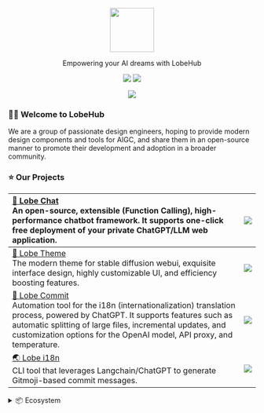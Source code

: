 <a name="readme-top"></a>

<div align="center">

<picture>
  <source media="(prefers-color-scheme: dark)" srcset="https://registry.npmmirror.com/@lobehub/assets-logo/1.2.0/files/assets/logo-combine.webp">
  <img height="90" src="https://registry.npmmirror.com/@lobehub/assets-logo/1.2.0/files/assets/logo-combine-dark.webp">
</picture>

Empowering your AI dreams with LobeHub

[![][website-shield]][website-url]
[![][discord-shield]][discord-url]

![](https://raw.githubusercontent.com/andreasbm/readme/master/assets/lines/rainbow.png)

</div>

### 👋🏻 Welcome to LobeHub

We are a group of passionate design engineers, hoping to provide modern design components and tools for AIGC, and share them in an open-source manner to promote their development and adoption in a broader community.

### ⭐️ Our Projects

| [🤖 Lobe Chat][lobe-chat-github]<br/>An open-source, extensible (Function Calling), high-performance chatbot framework. It supports one-click free deployment of your private ChatGPT/LLM web application.                                                                                              | [![][lobe-chat-cover]][lobe-chat-github]   |
| :------------------------------------------------------------------------------------------------------------------------------------------------------------------------------------------------------------------------------------------------------------------------------------------------------ | :--------------------- |
| [🤯 Lobe Theme][lobe-theme-github]<br/>The modern theme for stable diffusion webui, exquisite interface design, highly customizable UI, and efficiency boosting features.                                                                                                                               | [![][lobe-theme-cover]][lobe-theme-github]  |
| [💌 Lobe Commit][lobe-commit-github]<br/>Automation tool for the i18n (internationalization) translation process, powered by ChatGPT. It supports features such as automatic splitting of large files, incremental updates, and customization options for the OpenAI model, API proxy, and temperature. | [![][lobe-commit-cover]][lobe-commit-github] |
| [🌏 Lobe i18n][lobe-i18n-github]<br/>CLI tool that leverages Langchain/ChatGPT to generate Gitmoji-based commit messages.                                                                                                                                                                               | [![][lobe-i18n-cover]][lobe-i18n-github]   |

<details>
<summary>📦 Ecosystem</summary>
<br/>

| NAME                                | REPO                                           | NPM                                      | DATE                 |
| ----------------------------------- | ---------------------------------------------- | ---------------------------------------- | -------------------- |
| [@lobehub/ui][lobe-ui-url]          | [lobehub/lobe-ui][lobe-ui-github]              | [![][lobe-ui-shield]][lobe-ui-url]       | ![][lobe-ui-date]    |
| [@lobehub/cli-ui][lobe-cliui-url]   | [lobehub/cli-ui][lobe-cliui-github]            | [![][lobe-cliui-shield]][lobe-cliui-url] | ![][lobe-cliui-date] |
| [@lobehub/lint][lobe-lint-url]      | [lobehub/lobe-lint][lobe-lint-github]          | [![][lobe-lint-shield]][lobe-lint-url]   | ![][lobe-lint-date]  |
| [dumi-theme-lobehub][lobe-dumi-url] | [lobehub/dumi-theme-lobehub][lobe-dumi-github] | [![][lobe-dumi-shield]][lobe-dumi-url]   | ![][lobe-dumi-date]  |

<br/>

🖼️ Assets

<br/>

| NAME                             | NPM                                                                                       | UNPKG                                              |
| -------------------------------- | ----------------------------------------------------------------------------------------- | -------------------------------------------------- |
| @lobehub/assets-logo             | [![][assets-logo-release]][assets-logo-release-url]                                       | [ELEM-UNPKG][assets-logo-unpkg]                    |
| @lobehub/assets-favicons         | [![][assets-favicons-release]][assets-favicons-release-url]                               | [ELEM-UNPKG][assets-favicons-unpkg]                |
| @lobehub/assets-emoji            | [![][assets-emoji-release]][assets-emoji-release-url]                                     | [ALIYUN-UNPKG][assets-emoji-unpkg]                 |
| @lobehub/assets-emoji-anim       | [![][assets-emoji-anim-release]][assets-emoji-anim-release-url]                           | [ALIYUN-UNPKG][assets-emoji-anim-unpkg]            |
| @lobehub/emojilib                | [![][emojilib-release]][emojilib-release-url]                                             | [RAW][emojilib-unpkg]                              |
| @lobehub/webfont-mono            | [![][assets-webfont-mono-release]][assets-webfont-mono-release-url]                       | [ELEM-UNPKG][assets-webfont-mono-unpkg]            |
| @lobehub/webfont-harmony-sans    | [![][assets-webfont-harmony-sans-release]][assets-webfont-harmony-sans-release-url]       | [ELEM-UNPKG][assets-webfont-harmony-sans-unpkg]    |
| @lobehub/webfont-harmony-sans-sc | [![][assets-webfont-harmony-sans-sc-release]][assets-webfont-harmony-sans-sc-release-url] | [ELEM-UNPKG][assets-webfont-harmony-sans-sc-unpkg] |

</details>

<!-- @lobehub/chat -->

[lobe-chat-github]: https://github.com/lobehub/lobe-chat
[lobe-chat-cover]: https://gw.alipayobjects.com/zos/kitchen/3uH7fYVvfO/lobechat.webp
[lobe-theme-github]: https://github.com/lobehub/sd-webui-lobe-theme
[lobe-theme-cover]: https://gw.alipayobjects.com/zos/kitchen/8Ab%24hLJ5ur/cover.webp
[lobe-commit-github]: https://github.com/lobehub/lobe-commit/tree/master/packages/lobe-commit
[lobe-commit-cover]: https://gw.alipayobjects.com/zos/kitchen/3%26ByxtP39X/preview.webp
[lobe-i18n-github]: https://github.com/lobehub/lobe-commit/tree/master/packages/lobe-i18n
[lobe-i18n-cover]: https://gw.alipayobjects.com/zos/kitchen/AH7rvv06qn/preview-i18n.webp

<!-- @lobehub/ui -->

[lobe-ui-shield]: https://img.shields.io/npm/v/@lobehub/ui?label=%F0%9F%A4%AF%20NPM
[lobe-ui-url]: https://www.npmjs.com/package/@lobehub/ui
[lobe-ui-date]: https://img.shields.io/github/release-date/lobehub/lobe-ui?style=flat
[lobe-ui-github]: https://github.com/lobehub/lobe-ui

<!-- @lobehub/lint -->

[lobe-lint-shield]: https://img.shields.io/npm/v/@lobehub/lint?label=%F0%9F%A4%AF%20NPM
[lobe-lint-url]: https://www.npmjs.com/package/@lobehub/lint
[lobe-lint-date]: https://img.shields.io/github/release-date/lobehub/lobe-lint?style=flat
[lobe-lint-github]: https://github.com/lobehub/lobe-lint

<!-- @lobehub/cli-ui -->

[lobe-cliui-shield]: https://img.shields.io/npm/v/@lobehub/cli-ui?label=%F0%9F%A4%AF%20NPM
[lobe-cliui-url]: https://www.npmjs.com/package/@lobehub/cli-ui
[lobe-cliui-date]: https://img.shields.io/github/release-date/lobehub/lobe-commit?style=flat
[lobe-cliui-github]: https://github.com/lobehub/lobe-commit/tree/master/packages/lobei-ui

<!-- dumi-theme-lobehub -->

[lobe-dumi-shield]: https://img.shields.io/npm/v/dumi-theme-lobehub?label=%F0%9F%A4%AF%20NPM
[lobe-dumi-url]: https://www.npmjs.com/package/dumi-theme-lobehub
[lobe-dumi-date]: https://img.shields.io/github/release-date/lobehub/dumi-theme-lobehub?style=flat
[lobe-dumi-github]: https://github.com/lobehub/dumi-theme-lobehu

<!-- @lobehub/assets-logo -->

[assets-logo-release]: https://img.shields.io/npm/v/@lobehub/assets-logo?label=%F0%9F%A4%AF%20NPM
[assets-logo-release-url]: https://www.npmjs.com/package/@lobehub/assets-logo
[assets-logo-unpkg]: https://registry.npmmirror.com/@lobehub/assets-logo

<!-- @lobehub/assets-favicons -->

[assets-favicons-release]: https://img.shields.io/npm/v/@lobehub/assets-favicons?label=%F0%9F%A4%AF%20NPM
[assets-favicons-release-url]: https://www.npmjs.com/package/@lobehub/assets-favicons
[assets-favicons-unpkg]: https://registry.npmmirror.com/@lobehub/assets-favicons

<!-- @lobehub/assets-emoji -->

[assets-emoji-release]: https://img.shields.io/npm/v/@lobehub/assets-emoji?label=%F0%9F%A4%AF%20NPM
[assets-emoji-release-url]: https://www.npmjs.com/package/@lobehub/assets-emoji
[assets-emoji-unpkg]: https://registry.npmmirror.com/@lobehub/assets-emoji

<!-- @lobehub/assets-emoji-anim -->

[assets-emoji-anim-release]: https://img.shields.io/npm/v/@lobehub/assets-emoji-anim?label=%F0%9F%A4%AF%20NPM
[assets-emoji-anim-release-url]: https://www.npmjs.com/package/@lobehub/assets-emoji-anim
[assets-emoji-anim-unpkg]: https://registry.npmmirror.com/@lobehub/assets-emoji-anim

<!-- @lobehub/emojilib -->

[emojilib-release]: https://img.shields.io/npm/v/@lobehub/emojilib?label=%F0%9F%A4%AF%20NPM
[emojilib-release-url]: https://www.npmjs.com/package/@lobehub/emojilib
[emojilib-unpkg]: https://raw.githubusercontent.com/lobehub/lobe-assets/master/packages/emojilib/index.json

<!-- @lobehub/webfont-mono -->

[assets-webfont-mono-release]: https://img.shields.io/npm/v/@lobehub/webfont-mono?label=%F0%9F%A4%AF%20NPM
[assets-webfont-mono-release-url]: https://www.npmjs.com/package/@lobehub/webfont-mono
[assets-webfont-mono-unpkg]: https://registry.npmmirror.com/@lobehub/webfont-mono

<!-- @lobehub/webfont-harmony-sans -->

[assets-webfont-harmony-sans-release]: https://img.shields.io/npm/v/@lobehub/webfont-harmony-sans?label=%F0%9F%A4%AF%20NPM
[assets-webfont-harmony-sans-release-url]: https://www.npmjs.com/package/@lobehub/webfont-harmony-sans
[assets-webfont-harmony-sans-unpkg]: https://registry.npmmirror.com/@lobehub/webfont-harmony-sans

<!-- @lobehub/webfont-harmony-sans-sc -->

[assets-webfont-harmony-sans-sc-release]: https://img.shields.io/npm/v/@lobehub/webfont-harmony-sans-sc?label=%F0%9F%A4%AF%20NPM
[assets-webfont-harmony-sans-sc-release-url]: https://www.npmjs.com/package/@lobehub/webfont-harmony-sans-sc
[assets-webfont-harmony-sans-sc-unpkg]: https://registry.npmmirror.com/@lobehub/webfont-harmony-sans-sc

<!-- SHIELD LINK GROUP -->

[website-shield]: https://img.shields.io/website?down_message=offline&label=🤯%20lobehub.com&up_message=online&url=https%3A%2F%2Fchat.lobehub.com&style=flat
[website-url]: https://chat.lobehub.com
[discord-shield]: https://dcbadge.vercel.app/api/server/AYFPHvv2jT?style=flat
[discord-url]: https://discord.gg/AYFPHvv2jT
